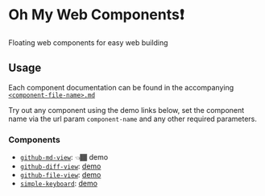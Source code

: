 # Oh My Web Components❗️

Floating web components for easy web building

## Usage

Each component documentation can be found in the accompanying [`<component-file-name>.md`](https://github.com/iamogbz/oh-my-wcs/tree/HEAD/components/)

Try out any component using the demo links below, set the component name via the url param `component-name` and any other required parameters.

### Components

* [`github-md-view`](https://ogbizi.com/oh-my-wcs/?component-name=github-md-view&url=components/github-md-view.md): 👈🏾 demo
* [`github-diff-view`](https://ogbizi.com/oh-my-wcs/?component-name=github-md-view&url=components/github-diff-view.md): [demo](https://ogbizi.com/oh-my-wcs/?component-name=github-diff-view&head=9dfe892&base=f1c3c32&repo=tophat/webext-training&file=package.json)
* [`github-file-view`](https://ogbizi.com/oh-my-wcs/?component-name=github-md-view&url=components/github-file-view.md): [demo](https://ogbizi.com/oh-my-wcs/?component-name=github-file-view&ref=HEAD&repo=iamogbz/oh-my-wcs&file=components/github-diff-view.js&lines=L10-L42)
* [`simple-keyboard`](https://ogbizi.com/oh-my-wcs/?component-name=github-md-view&url=components/simple-keyboard.md): [demo](https://ogbizi.com/oh-my-wcs/?component-name=simple-keyboard&keys=W1sxLDIsM10sWzQsNSw2XSxbNyw4LDldLFsiIiwwLCIiXV0=&keys-active=WzJd&keys-disabled=WzFd&keys-selected=WzBd)
<!-- * [`square-fold`](https://ogbizi.com/oh-my-wcs/?component-name=github-md-view&url=components/square-fold.md): [demo](https://ogbizi.com/oh-my-wcs/?component-name=square-fold) -->

